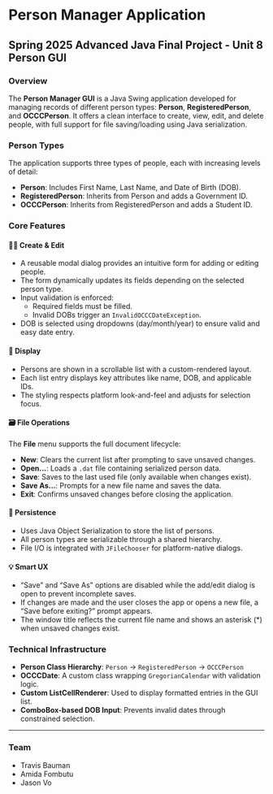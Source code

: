 # Person Manager Application
## Spring 2025 Advanced Java Final Project - Unit 8 Person GUI

### Overview

The **Person Manager GUI** is a Java Swing application developed for managing records of different person types: **Person**, **RegisteredPerson**, and **OCCCPerson**. It offers a clean interface to create, view, edit, and delete people, with full support for file saving/loading using Java serialization.

### Person Types

The application supports three types of people, each with increasing levels of detail:

- **Person**: Includes First Name, Last Name, and Date of Birth (DOB).
- **RegisteredPerson**: Inherits from Person and adds a Government ID.
- **OCCCPerson**: Inherits from RegisteredPerson and adds a Student ID.

### Core Features

#### 🧍‍♂️ Create & Edit

- A reusable modal dialog provides an intuitive form for adding or editing people.
- The form dynamically updates its fields depending on the selected person type.
- Input validation is enforced:
  - Required fields must be filled.
  - Invalid DOBs trigger an `InvalidOCCCDateException`.
- DOB is selected using dropdowns (day/month/year) to ensure valid and easy date entry.

#### 🧾 Display

- Persons are shown in a scrollable list with a custom-rendered layout.
- Each list entry displays key attributes like name, DOB, and applicable IDs.
- The styling respects platform look-and-feel and adjusts for selection focus.

#### 🗃️ File Operations

The **File** menu supports the full document lifecycle:

- **New**: Clears the current list after prompting to save unsaved changes.
- **Open...**: Loads a `.dat` file containing serialized person data.
- **Save**: Saves to the last used file (only available when changes exist).
- **Save As...**: Prompts for a new file name and saves the data.
- **Exit**: Confirms unsaved changes before closing the application.

#### 📁 Persistence

- Uses Java Object Serialization to store the list of persons.
- All person types are serializable through a shared hierarchy.
- File I/O is integrated with `JFileChooser` for platform-native dialogs.

#### 💡 Smart UX

- “Save” and “Save As” options are disabled while the add/edit dialog is open to prevent incomplete saves.
- If changes are made and the user closes the app or opens a new file, a “Save before exiting?” prompt appears.
- The window title reflects the current file name and shows an asterisk (*) when unsaved changes exist.

### Technical Infrastructure

- **Person Class Hierarchy**: `Person` → `RegisteredPerson` → `OCCCPerson`
- **OCCCDate**: A custom class wrapping `GregorianCalendar` with validation logic.
- **Custom ListCellRenderer**: Used to display formatted entries in the GUI list.
- **ComboBox-based DOB Input**: Prevents invalid dates through constrained selection.

---

### Team

- Travis Bauman
- Amida Fombutu
- Jason Vo